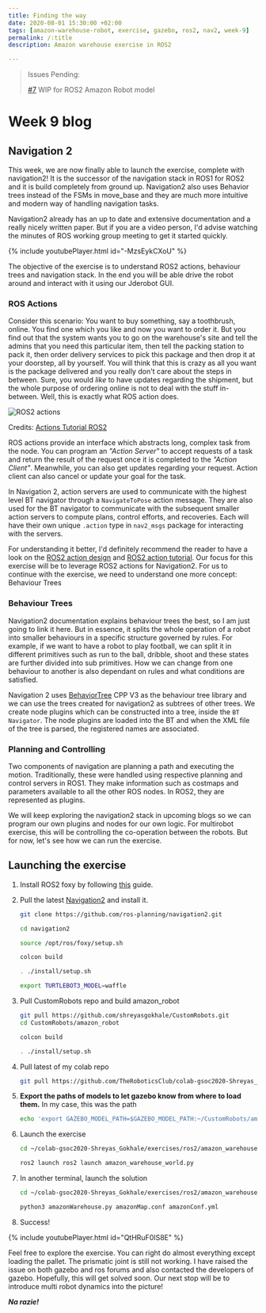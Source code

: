```yaml
---
title: Finding the way
date: 2020-08-01 15:30:00 +02:00
tags: [amazon-warehouse-robot, exercise, gazebo, ros2, nav2, week-9]
permalink: /:title
description: Amazon warehouse exercise in ROS2 

---
```

> Issues Pending:
> 
> [#7](https://github.com/JdeRobot/CustomRobots/issues/7) WIP for ROS2 Amazon Robot model
>

# Week 9 blog

## Navigation 2

This week, we are now finally able to launch the exercise, complete with navigation2! It is the successor of the navigation stack in ROS1 for ROS2 and it is build completely from ground up. Navigation2 also uses Behavior trees instead of the FSMs in move_base and they are much more intuitive and modern way of handling navigation tasks.

Navigation2 already has an up to date and extensive documentation and a really nicely written paper. But if you are a video person, I'd advise watching the minutes of ROS working group meeting to get it started quickly.

{% include youtubePlayer.html id="-MzsEykCXoU" %}

The objective of the exercise is to understand ROS2 actions, behaviour trees and navigation stack. In the end you will be able drive the robot around and interact with it using our Jderobot GUI. 

### ROS Actions

Consider this scenario: You want to buy something, say a toothbrush, online. You find one which you like and now you want to order it. But you find out that the system wants you to go on the warehouse's site and tell the admins that you need this particular item, then tell the packing station to pack it, then order delivery services to pick this package and then drop it at your doorstep, all by yourself. You will think that this is crazy as all you want is the package delivered and you really don't care about the steps in between. Sure, you would *like* to have updates regarding the shipment, but the whole purpose of ordering online is not to deal with the stuff in-between. Well, this is exactly what ROS action does.

![ROS2 actions](https://index.ros.org/doc/ros2/_images/Action-SingleActionClient.gif)

Credits: [Actions Tutorial ROS2](https://index.ros.org/doc/ros2/Tutorials/Understanding-ROS2-Actions/)

ROS actions provide an interface which abstracts long, complex task from the node. You can program an *"Action Server"* to accept requests of a task and return the result of the request once it is completed to the *"Action Client"*. Meanwhile, you can also get updates regarding your request. Action client can also cancel or update your goal for the task.

In Navigation 2, action servers are used to communicate with the highest level BT navigator through a `NavigateToPose` action message. They are also used for the BT navigator to communicate with the subsequent smaller action servers to compute plans, control efforts, and recoveries. Each will have their own unique `.action` type in `nav2_msgs` package for interacting with the servers.

For understanding it better, I'd definitely recommend the reader to have a look on the [ROS2 action design](http://design.ros2.org/articles/actions.html) and [ROS2 action tutorial](https://index.ros.org/doc/ros2/Tutorials/Understanding-ROS2-Actions/). Our focus for this exercise will be to leverage ROS2 actions for Navigation2. For us to continue with the exercise, we need to understand one more concept: Behaviour Trees

### Behaviour Trees

Navigation2 documentation explains behaviour trees the best, so I am just going to link it here. But in essence, it splits the whole operation of a robot into smaller behaviours in a specific structure governed by rules. For example, if we want to have a robot to play football, we can split it in different primitives such as run to the ball, dribble, shoot and these states are further divided into sub primitives. How we can change from one behaviour to another is also dependant on rules and what conditions are satisfied.

Navigation 2 uses [BehaviorTree](https://www.behaviortree.dev/) CPP V3 as the behaviour tree library and we can use the trees created for navigation2 as subtrees of other trees. We create node plugins which can be constructed into a tree, inside the `BT Navigator`. The node plugins are loaded into the BT and when the XML file of the tree is parsed, the registered names are associated.

### Planning and Controlling

Two components of navigation are planning a path and executing the motion. Traditionally, these were handled using respective planning and control servers in ROS1. They make information such as costmaps and parameters available to all the other ROS nodes. In ROS2, they are represented as plugins.

We will keep exploring the navigation2 stack in upcoming blogs so we can program our own plugins and nodes for our own logic. For multirobot exercise, this will be controlling the co-operation between the robots. But for now, let's see how we can run the exercise.

## Launching the exercise

1. Install ROS2 foxy by following [this](https://index.ros.org/doc/ros2/Installation/Foxy/)  guide.
2. Pull the latest [Navigation2](https://navigation.ros.org/build_instructions/index.html) and install it.

    ```bash
    git clone https://github.com/ros-planning/navigation2.git

    cd navigation2 

    source /opt/ros/foxy/setup.sh

    colcon build

    . ./install/setup.sh

    export TURTLEBOT3_MODEL=waffle
    ```

3.  Pull CustomRobots repo and build amazon_robot

    ```bash
    git pull https://github.com/shreyasgokhale/CustomRobots.git
    cd CustomRobots/amazon_robot

    colcon build

    . ./install/setup.sh
    ```

4. Pull latest of my colab repo

    ```bash
    git pull https://github.com/TheRoboticsClub/colab-gsoc2020-Shreyas_Gokhale.git
    ```

5. **Export the paths of models to let gazebo know from where to load them.** In my case, this was the path

    ```bash
    echo 'export GAZEBO_MODEL_PATH=$GAZEBO_MODEL_PATH:~/CustomRobots/amazon_robot/amazon_robot_gazebo/models' >> ~/.bashrc

    ```

6. Launch the exercise

    ```bash
    cd ~/colab-gsoc2020-Shreyas_Gokhale/exercises/ros2/amazon_warehouse/launch

    ros2 launch ros2 launch amazon_warehouse_world.py

    ```

7. In another terminal, launch the solution

    ```bash
    cd ~/colab-gsoc2020-Shreyas_Gokhale/exercises/ros2/amazon_warehouse/

    python3 amazonWarehouse.py amazonMap.conf amazonConf.yml

    ```

8. Success!

{% include youtubePlayer.html id="QtHRuF0IS8E" %}

Feel free to explore the exercise. You can right do almost everything except loading the pallet. The prismatic joint is still not working. I have raised the issue on both gazebo and ros forums and also contacted the developers of gazebo. Hopefully, this will get solved soon. Our next stop will be to introduce multi robot dynamics into the picture!

***Na razie!***